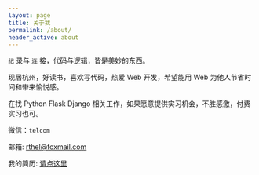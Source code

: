 ```yaml
---
layout: page
title: 关于我
permalink: /about/
header_active: about
---
```

`纪` 录与 `连` 接，代码与逻辑，皆是美妙的东西。

现居杭州，好读书，喜欢写代码，热爱 Web 开发，希望能用 Web 为他人节省时间和带来愉悦感。

在找 Python Flask Django 相关工作，如果愿意提供实习机会，不胜感激，付费实习也可。

微信：`telcom`

邮箱: rthel@foxmail.com

我的简历: [请点这里](/resume.html)